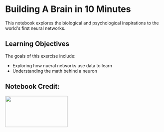 # Building A Brain in 10 Minutes
This notebook explores the biological and psychological inspirations to the world's first neural networks.
## Learning Objectives
The goals of this exercise include:
- Exploring how nueral networks use data to learn
- Understanding the math behind a neuron


## Notebook Credit:
<a href="https://www.nvidia.com/en-us/training/"><img src="https://dli-lms.s3.amazonaws.com/assets/general/DLI_Header_White.png" width="200" height="100" /></a>
